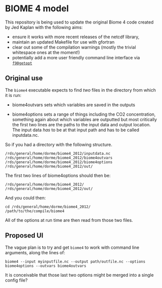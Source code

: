 # BIOME 4 model

This repository is being used to update the original Biome 4 code created by Jed 
Kaplan with the following aims:

* ensure it works with more recent releases of the netcdf library,
* maintain an updated Makefile for use with gfortran
* clear out some of the compilation warnings (mostly the trivial whitespace ones at the moment!)
* potentially add a more user friendly command line interface via [`f90getopt`](https://github.com/haniibrahim/f90getopt)

## Original use

The `biome4` executable expects to find _two_ files in the directory from which it is run:

* biome4outvars sets which variables are saved in the outputs

* biome4options sets a range of things including the CO2 concentration, something again about which variables are outputted but most critically the first two lines are the paths to the input data and output location. The input data _has_ to be at that input path and has to be called inputdata.nc. 

So if you had a directory with the following structure.

    /rds/general/home/dorme/biome4_2012/inputdata.nc
    /rds/general/home/dorme/biome4_2012/biome4outvars
    /rds/general/home/dorme/biome4_2012/biome4options
    /rds/general/home/dorme/biome4_2012/out/

The first two lines of biome4options should then be:

    /rds/general/home/dorme/biome4_2012/
    /rds/general/home/dorme/biome4_2012/out/

And you could then:

    cd /rds/general/home/dorme/biome4_2012/
    /path/to/the/compile/biome4
    
All of the options at run time are then read from those two files.

## Proposed UI

The vague plan is to try and get `biome4` to work with command line arguments, along the lines of:

    biome4 --input myinputfile.nc --output path/outfile.nc --options biome4options --outvars biome4outvars

It is conceivable that those last two options might be merged into a single config file?
